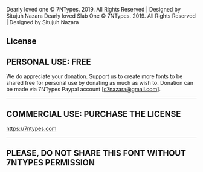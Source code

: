 Dearly loved one © 7NTypes. 2019. All Rights Reserved | Designed by Situjuh Nazara
Dearly loved Slab One © 7NTypes. 2019. All Rights Reserved | Designed by Situjuh Nazara

License
------------------
PERSONAL USE: FREE
------------------
We do appreciate your donation. Support us to create more fonts to be shared free for personal use by donating as much as wish to. Donation can be made via 7NTypes Paypal account [c7nazara@gmail.com].

------------------------------------
COMMERCIAL USE: PURCHASE THE LICENSE
------------------------------------
https://7ntypes.com

---------------------------------------------------------
PLEASE, DO NOT SHARE THIS FONT WITHOUT 7NTYPES PERMISSION
---------------------------------------------------------
